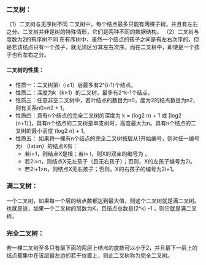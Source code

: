 ### 二叉树：
（1）二叉树与无序树不同
二叉树中，每个结点最多只能有两棵子树，并且有左右之分。二叉树并非是树的特殊情形，它们是两种不同的数据结构。
（2）二叉树与度数为2的有序树不同
在有序树中，虽然一个结点的孩子之间是有左右次序的，但是若该结点只有一个孩子，就无须区分其左右次序。而在二叉树中，即使是一个孩子也有左右之分。

#### 二叉树的性质：
  * 性质一：二叉树第i（i≥1）层最多有2^(i-1)个结点。
  * 性质二：深度为k（k≥1）的二叉树，最多有2^k-1个结点。
  * 性质三：任意非空二叉树中，若叶结点的数目为n0，度为2的结点数目为n2，则有关系n0=n2 + 1。
  * 性质四：具有n个结点的完全二叉树的深度为 k = (log2 n) + 1 或 [log2 (n+1）]，具有n个结点的二叉树是单支树时，高度最大为n。具有n个结点的二叉树的最小高度 (log2 n) + 1。
  * 性质五： 如果将一棵有n个结点的完全二叉树按层从1开始编号，则对任一编号为i （l≤i≤n）的结点X有：
    * 若i=1，则结点X是根；若i> l，则X的双亲的编号为 。
    * 若2i>n，则结点X无左孩子（且无右孩子）；否则，X的左孩子编号为2i。
    * 若2i+1>n，则结点X无右孩子；否则，X的右孩子的编号为2i+1。

### 满二叉树：
一个二叉树，如果每一个层的结点数都达到最大值，则这个二叉树就是满二叉树。也就是说，如果一个二叉树的层数为K，且结点总数是(2^k) -1 ，则它就是满二叉树。

### 完全二叉树：
若一棵二叉树至多只有最下面的两层上结点的度数可以小于2，并且最下一层上的结点都集中在该层最左边的若干位置上，则此二叉树称为完全二叉树。
